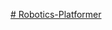 [# Robotics-Platformer](https://prod.liveshare.vsengsaas.visualstudio.com/join?F26B0897B801D386138D7FDDE3F0E652ACCA)